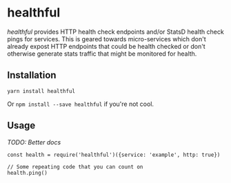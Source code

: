 # healthful

*healthful* provides HTTP health check endpoints and/or StatsD health check
pings for services. This is geared towards micro-services which don't already
expost HTTP endpoints that could be health checked or don't otherwise generate
stats traffic that might be monitored for health.

## Installation

```
yarn install healthful
```

Or `npm install --save healthful` if you're not cool.

## Usage

*TODO: Better docs*

```
const health = require('healthful')({service: 'example', http: true})

// Some repeating code that you can count on
health.ping()
```

